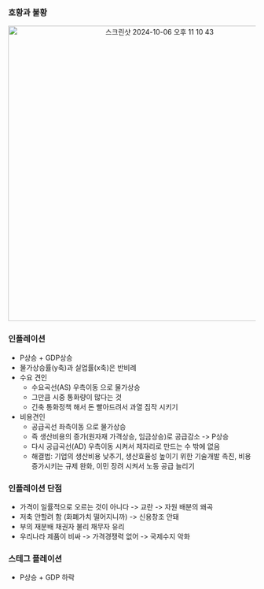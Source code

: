 ### 호황과 불황

<p align="center">
  <img width="600" alt="스크린샷 2024-10-06 오후 11 10 43" src="https://github.com/user-attachments/assets/ab7025a5-043f-48a3-a034-2e1edbd6dfb2">
</p>

### 인플레이션
* P상승 + GDP상승
* 물가상승률(y축)과 실업률(x축)은 반비례
* 수요 견인
  * 수요곡선(AS) 우측이동 으로 물가상승
  * 그만큼 시중 통화량이 많다는 것
  * 긴축 통화정책 해서 돈 빨아드려서 과열 짐작 시키기
* 비용견인
  * 공급곡선 좌측이동 으로 물가상승
  * 즉 생산비용의 증가(원자재 가격상승, 임금상승)로 공급감소 -> P상승
  * 다시 공급곡선(AD) 우측이동 시켜서 제자리로 만드는 수 밖에 없음
  * 해결법: 기업의 생산비용 낮추기, 생산효율성 높이기 위한 기술개발 촉진, 비용증가시키는 규제 완화, 이민 장려 시켜서 노동 공급 늘리기

### 인플레이션 단점
* 가격이 일률적으로 오르는 것이 아니다 -> 교란 -> 자원 배분의 왜곡
* 저축 안할려 함 (화폐가치 떨어지니까) -> 신용창조 안돼
* 부의 재분배 채권자 불리 채무자 유리
* 우리나라 제품이 비싸 -> 가격경쟁력 없어 -> 국제수지 악화

### 스테그 플레이션
* P상승 + GDP 하락
